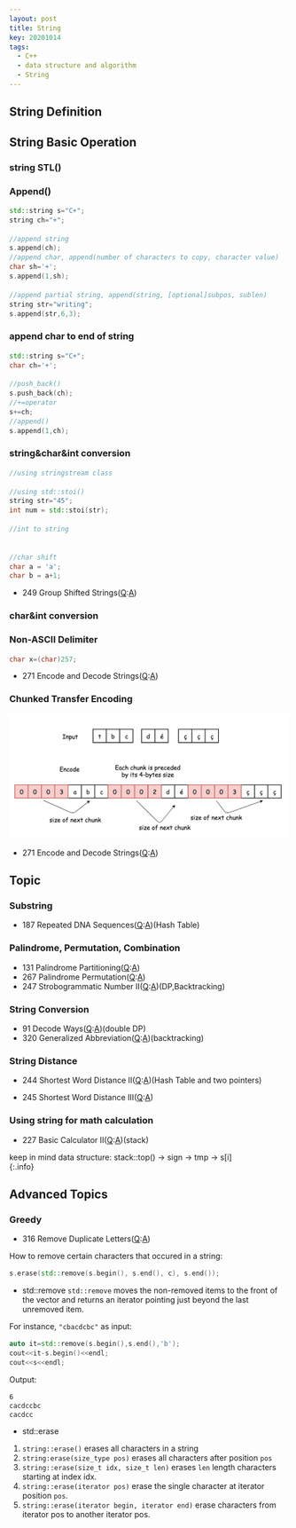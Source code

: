 ```yaml
---
layout: post
title: String
key: 20201014
tags:
  - C++
  - data structure and algorithm
  - String
---
```


## String Definition

## String Basic Operation
### string STL()
### Append()
```c++
std::string s="C+";
string ch="+";

//append string
s.append(ch);
//append char, append(number of characters to copy, character value)
char sh='+';
s.append(1,sh);

//append partial string, append(string, [optional]subpos, sublen)
string str="writing";
s.append(str,6,3);
```


### append char to end of string
``` c++
std::string s="C+";
char ch='+';

//push_back()
s.push_back(ch);
//+=operator
s+=ch;
//append()
s.append(1,ch);
```

### string&char&int conversion

```c++
//using stringstream class

//using std::stoi()
string str="45";
int num = std::stoi(str);

//int to string


//char shift
char a = 'a';
char b = a+1;
```

* 249 Group Shifted Strings([Q](https://leetcode.com/problems/group-shifted-strings/):[A]())
<!--more-->

### char&int conversion

### Non-ASCII Delimiter
```c++
char x=(char)257;
```
* 271 Encode and Decode Strings([Q](https://leetcode.com/problems/encode-and-decode-strings/):[A]())

### Chunked Transfer Encoding
![chunked](https://raw.githubusercontent.com/Hadleyhzy/Hadleyhzy.github.io/master/Pic/chunked.png)

* 271 Encode and Decode Strings([Q](https://leetcode.com/problems/encode-and-decode-strings/):[A]())

## Topic
### Substring
* 187 Repeated DNA Sequences([Q](https://leetcode.com/problems/repeated-dna-sequences/):[A]())(Hash Table)


### Palindrome, Permutation, Combination
* 131 Palindrome Partitioning([Q](https://leetcode.com/problems/palindrome-partitioning/):[A]())
* 267 Palindrome Permutation([Q]():[A]())
* 247 Strobogrammatic Number II([Q](https://leetcode.com/problems/strobogrammatic-number-ii/):[A]())(DP,Backtracking)


### String Conversion
* 91 Decode Ways([Q](https://leetcode.com/problems/decode-ways/):[A]())(double DP)
* 320 Generalized Abbreviation([Q](https://leetcode.com/problems/generalized-abbreviation/):[A]())(backtracking)


### String Distance
* 244 Shortest Word Distance II([Q](https://leetcode.com/problems/shortest-word-distance-ii/):[A]())(Hash Table and two pointers)

* 245 Shortest Word Distance III([Q](https://leetcode.com/problems/shortest-word-distance-iii/):[A]())

### Using string for math calculation
* 227 Basic Calculator II([Q](https://leetcode.com/problems/basic-calculator-ii/):[A]())(stack)

keep in mind data structure:
stack::top() -> sign -> tmp -> s[i]  
{:.info}


## Advanced Topics
### Greedy
* 316 Remove Duplicate Letters([Q](https://leetcode.com/problems/remove-duplicate-letters/):[A]())

How to remove certain characters that occured in a string:

```c++
s.erase(std::remove(s.begin(), s.end(), c), s.end());
```

* std::remove
`std::remove` moves the non-removed items to the front of the vector and returns an iterator pointing just beyond the last unremoved item. 

For instance, `"cbacdcbc"` as input:
```c++
auto it=std::remove(s.begin(),s.end(),'b');
cout<<it-s.begin()<<endl;
cout<<s<<endl;
```

Output:
```
6
cacdccbc
cacdcc
```
* std::erase
1. `string::erase()` erases all characters in a string
2. `string:erase(size_type pos)` erases all characters after position `pos`
3. `string::erase(size_t idx, size_t len)` erases `len` length characters starting at index idx.
4. `string::erase(iterator pos)` erase the single character at iterator position `pos`.
5. `string::erase(iterator begin, iterator end)` erase characters from iterator pos to another iterator pos.
